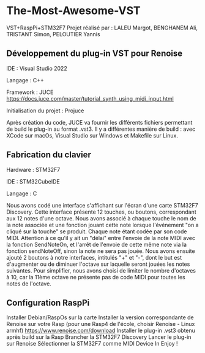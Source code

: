 # The-Most-Awesome-VST
VST+RaspPi+STM32F7
Projet réalisé par : LALEU Margot, BENGHANEM Ali, TRISTANT Simon, PELOUTIER Yannis

## Développement du plug-in VST pour Renoise

IDE : Visual Studio 2022

Langage : C++

Framework : JUCE
https://docs.juce.com/master/tutorial_synth_using_midi_input.html

Initialisation du projet : Projuce

Après création du code, JUCE va fournir les différents fichiers permettant de build le plug-in au format .vst3. Il y a différentes manière de build : avec XCode sur 
macOs, Visual Studio sur Windows et Makefile sur Linux.


## Fabrication du clavier 

Hardware : STM32F7

IDE : STM32CubeIDE

Langage : C

Nous avons codé une interface s'affichant sur l'écran d'une carte STM32F7 Discovery. Cette interface présente 12 touches, ou boutons, correspondant aux 12 notes d'une octave. Nous avons associé à chaque touche le nom de la note associée et une fonction jouant cette note lorsque l'événement "on a cliqué sur la touche" se produit. Chaque note étant codée par son code MIDI. 
Attention à ce qu'il y ait un "délai" entre l'envoie de la note MIDI avec la fonction SendNoteOn, et l'arrêt de l'envoie de cette même note via la fonction sendNoteOff, sinon la note ne sera pas jouée.
Nous avons ensuite ajouté 2 boutons à notre interfaces, intitulés "+" et "-", dont le but est d'augmenter ou de diminuer l'octave sur laquelle seront jouées les notes suivantes. Pour simplifier, nous avons choisi de limiter le nombre d'octaves à 10, car la 11ème octave ne présente pas de code MIDI pour toutes les notes de l'octave.

## Configuration RaspPi

Installer Debian/RaspOs sur la carte
Installer la version correspondante de Renoise sur votre Rasp (pour une Rasp4 de l'école, choisir Renoise - Linux armhf) https://www.renoise.com/download 
Installer le plug-in .vst3 obtenu après build sur la Rasp
Brancher la STM32F7 Discovery
Lancer le plug-in sur Renoise
Sélectionner la STM32F7 comme MIDI Device In
Enjoy !
